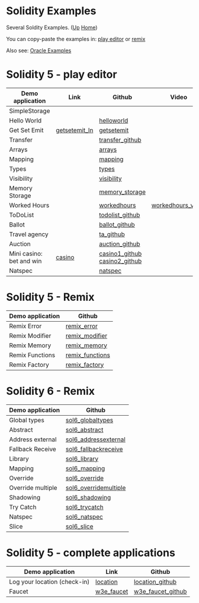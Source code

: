 # Solidity Examples

Several Soldity Examples. ([Up](..) [Home](..\..))

You can copy-paste the examples in: [play editor] or [remix]

Also see: [Oracle Examples](..\oracle_examples) 

[play editor]:  https://playproject.io/play-ed/
[remix]:        http://remix.ethereum.org/

# Solidity 5 - play editor

| Demo application              | Link            | Github               | Video
| ---------                     | -------         | -----                | -------
| SimpleStorage                 |                 |
| Hello World                   |                 | [helloworld]
| Get Set Emit                  | [getsetemit_ln] | [getsetemit]
| Transfer                      |                 | [transfer_github]
| Arrays                        |                 | [arrays]
| Mapping                       |                 | [mapping]
| Types                         |                 | [types]
| Visibility                    |                 | [visibility]
| Memory Storage                |                 | [memory_storage]
| Worked Hours                  |                 | [workedhours]       | [workedhours_video]
| ToDoList                      |                 | [todolist_github]
| Ballot                        |                 | [ballot_github]
| Travel agency                 |                 | [ta_github]
| Auction                       |                 | [auction_github]
| Mini casino: bet and win      | [casino]        | [casino1_github]<br>[casino2_github]
| Natspec                       |                 | [natspec]

[simplestorage]:     https://github.com/web3examples/ethereum/blob/master/solidity_examples/SimpleStorage.sol
[casino]:            http://web3examples.com/ethereum/casino/
[casino1_github]:    https://github.com/web3examples/ethereum/tree/master/casino
[casino2_github]:    https://github.com/web3examples/ethereum/blob/master/solidity_examples/Casino.sol
[transfer_github]:   https://github.com/web3examples/ethereum/blob/master/solidity_examples/Transfer.sol
[todolist_github]:   https://github.com/web3examples/ethereum/blob/master/solidity_examples/ToDoList.sol
[ballot_github]:     https://github.com/web3examples/ethereum/blob/master/solidity_examples/Ballot.sol
[ta_github]:         https://github.com/web3examples/ethereum/blob/master/solidity_examples/TravelAgency.sol
[auction_github]:    https://github.com/web3examples/ethereum/blob/master/solidity_examples/SimpleAuction.sol
[arrays]:            https://github.com/web3examples/ethereum/blob/master/solidity_examples/Arrays.sol
[types]:             https://github.com/web3examples/ethereum/blob/master/solidity_examples/Types.sol
[visibility]:        https://github.com/web3examples/ethereum/blob/master/solidity_examples/Visibility.sol
[mapping]:           https://github.com/web3examples/ethereum/blob/master/solidity_examples/Mapping.sol
[memory_storage]:    https://github.com/web3examples/ethereum/blob/master/solidity_examples/Memory_Storage.sol
[getsetemit_ln]:     https://web3examples.com/ethereum/web3js_browser/getsetemit.html
[getsetemit]:        https://github.com/web3examples/ethereum/blob/master/solidity_examples/GetSetEmit.sol
[workedhours]:       https://github.com/web3examples/ethereum/blob/master/solidity_examples/WorkedHours.sol
[helloworld]:        https://github.com/web3examples/ethereum/blob/master/solidity_examples/HelloWorld.sol
[natspec]:           https://github.com/web3examples/ethereum/blob/master/solidity_examples/Natspec.sol


[workedhours_video]: https://ipfs.io/ipfs/QmNyNScmwTfxr6rCV8QtWu17egJBxnFeuRV8W844hVG6ox

# Solidity 5 - Remix

| Demo application     | Github
| ---------            | -----
| Remix Error          | [remix_error]
| Remix Modifier       | [remix_modifier]
| Remix Memory         | [remix_memory]
| Remix Functions      | [remix_functions]
| Remix Factory        | [remix_factory]

[remix_factory]:    https://github.com/web3examples/ethereum/blob/master/solidity_examples/Remix_Factory.sol 
[remix_functions]:  https://github.com/web3examples/ethereum/blob/master/solidity_examples/Remix_Functions.sol
[remix_memory]:     https://github.com/web3examples/ethereum/blob/master/solidity_examples/Remix_Memory.sol
[remix_modifier]:   https://github.com/web3examples/ethereum/blob/master/solidity_examples/Remix_Modifier.sol
[remix_error]:      https://github.com/web3examples/ethereum/blob/master/solidity_examples/Remix_Error.sol

# Solidity 6 - Remix

| Demo application     | Github
| ---------            | -----
| Global types         | [sol6_globaltypes]
| Abstract             | [sol6_abstract]
| Address external     | [sol6_addressexternal]
| Fallback Receive     | [sol6_fallbackreceive]
| Library              | [sol6_library]
| Mapping              | [sol6_mapping]
| Override             | [sol6_override]
| Override multiple    | [sol6_overridemultiple]
| Shadowing            | [sol6_shadowing]
| Try Catch            | [sol6_trycatch]
| Natspec              | [sol6_natspec]
| Slice                | [sol6_slice]

[sol6_globaltypes]:         https://github.com/web3examples/ethereum/blob/master/solidity_examples/sol6_globaltypes.sol
[sol6_abstract]:            https://github.com/web3examples/ethereum/blob/master/solidity_examples/sol6_abstract.sol
[sol6_addressexternal]:     https://github.com/web3examples/ethereum/blob/master/solidity_examples/sol6_addressexternal.sol
[sol6_fallbackreceive]:     https://github.com/web3examples/ethereum/blob/master/solidity_examples/sol6_fallbackreceive.sol
[sol6_library]:             https://github.com/web3examples/ethereum/blob/master/solidity_examples/sol6_library.sol
[sol6_mapping]:             https://github.com/web3examples/ethereum/blob/master/solidity_examples/sol6_mapping.sol
[sol6_override]:            https://github.com/web3examples/ethereum/blob/master/solidity_examples/sol6_override.sol
[sol6_overridemultiple]:    https://github.com/web3examples/ethereum/blob/master/solidity_examples/sol6_overridemultiple.sol
[sol6_shadowing]:           https://github.com/web3examples/ethereum/blob/master/solidity_examples/sol6_shadowing.sol
[sol6_trycatch]:            https://github.com/web3examples/ethereum/blob/master/solidity_examples/sol6_trycatch.sol
[sol6_natspec]:             https://github.com/web3examples/ethereum/blob/master/solidity_examples/sol6_natspec.sol
[sol6_slice]:               https://github.com/web3examples/ethereum/blob/master/solidity_examples/sol6_slice.sol


# Solidity 5 - complete applications

| Demo application              | Link            | Github
| ---------                     | -------         | -----
| Log your location (check-in)  | [location]      | [location_github]
| Faucet                        | [w3e_faucet]    | [w3e_faucet_github]

[location]:          http://web3examples.com/location
[location_github]:   https://github.com/web3examples/location
[w3e_faucet]:        http://web3examples.com/ethereum/faucet
[w3e_faucet_github]: https://github.com/web3examples/ethereum/tree/master/faucet


